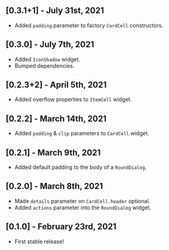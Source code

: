 ## [0.3.1+1] - July 31st, 2021

+ Added `padding` parameter to factory `CardCell` constructors.

## [0.3.0] - July 7th, 2021

+ Added `IconShadow` widget.
+ Bumped dependencies.

## [0.2.3+2] - April 5th, 2021

+ Added overflow properties to `ItemCell` widget.

## [0.2.2] - March 14th, 2021

+ Added `padding` & `clip` parameters to `CardCell` widget.

## [0.2.1] - March 9th, 2021

+ Added default padding to the body of a `RoundDialog`.

## [0.2.0] - March 8th, 2021

+ Made `details` parameter on `CardCell.header` optional.
+ Added `actions` parameter into the `RoundDialog` widget.

## [0.1.0] - February 23rd, 2021

+ First stable release!
